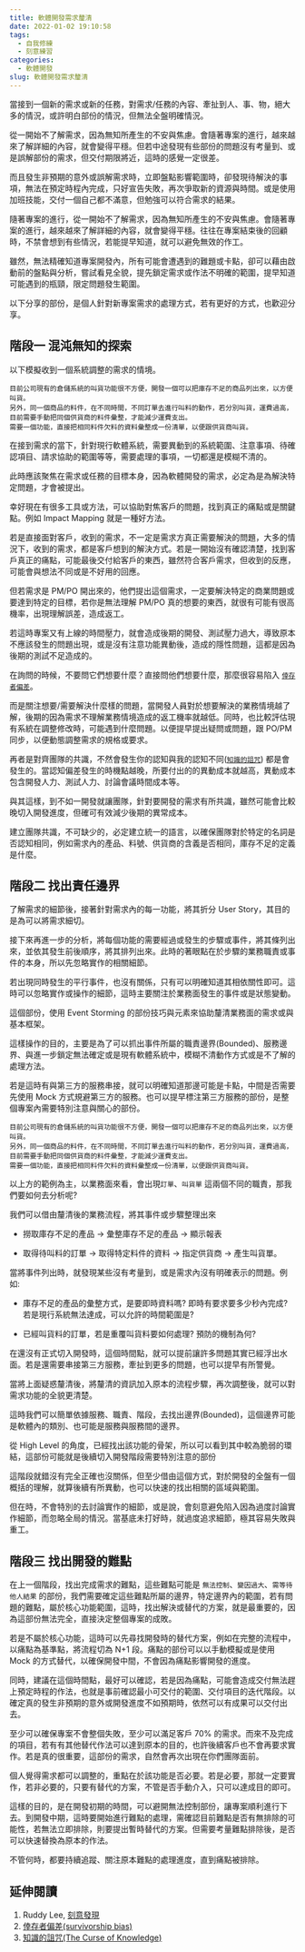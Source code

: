 ```yaml
---
title: 軟體開發需求釐清
date: 2022-01-02 19:10:58
tags:
  - 自我修練
  - 刻意練習
categories:
  - 軟體開發
slug: 軟體開發需求釐清
---
```


當接到一個新的需求或新的任務，對需求/任務的內容、牽扯到人、事、物，絕大多的情況，或許明白部份的情況，但無法全盤明確情況。

從一開始不了解需求，因為無知所產生的不安與焦慮。會隨著專案的進行，越來越來了解詳細的內容，就會變得平穩。但若中途發現有些部份的問題沒有考量到、或是誤解部份的需求，但交付期限將近，這時的感覺一定很差。

而且發生非預期的意外或誤解需求時，立即盤點影響範圍時，卻發現待解決的事項，無法在預定時程內完成，只好宣告失敗，再次爭取新的資源與時間。或是使用加班技能，交付一個自己都不滿意，但勉強可以符合需求的結果。

隨著專案的進行，從一開始不了解需求，因為無知所產生的不安與焦慮。會隨著專案的進行，越來越來了解詳細的內容，就會變得平穩。往往在專案結束後的回顧時，不禁會想到有些情況，若能提早知道，就可以避免無效的作工。

雖然，無法精確知道專案開發內，所有可能會遭遇到的難題或卡點，卻可以藉由啟動前的盤點與分析，嘗試看見全貌，提先鎖定需求或作法不明確的範圍，提早知道可能遇到的瓶頸，限定問題發生範圍。

以下分享的部份，是個人針對新專案需求的處理方式，若有更好的方式，也歡迎分享。

<!--more-->

## 階段一 混沌無知的探索

以下模擬收到一個系統調整的需求的情境。

``` Plan
目前公司現有的倉儲系統的叫貨功能很不方便，開發一個可以把庫存不足的商品列出來，以方便叫貨。
另外，同一個商品的料件，在不同時間，不同訂單去進行叫料的動作，若分別叫貨，運費過高，目前需要手動把同個供貨商的料件彙整，才能減少運費支出。
需要一個功能，直接把相同料件欠料的資料彙整成一份清單，以便跟供貨商叫貨。
```

在接到需求的當下，針對現行軟體系統，需要異動到的系統範圍、注意事項、待確認項目、請求協助的範圍等等，需要處理的事項，一切都還是模糊不清的。

此時應該聚焦在需求或任務的目標本身，因為軟體開發的需求，必定為是為解決特定問題，才會被提出。

幸好現在有很多工具或方法，可以協助對焦客戶的問題，找到真正的痛點或是關鍵點。例如 Impact Mapping 就是一種好方法。

若是直接面對客戶，收到的需求，不一定是需求方真正需要解決的問題，大多的情況下，收到的需求，都是客戶想到的解決方式。若是一開始沒有確認清楚，找到客戶真正的痛點，可能最後交付給客戶的東西，雖然符合客戶需求，但收到的反應，可能會與想法不同或是不好用的回應。

但若需求是 PM/PO 開出來的，他們提出這個需求，一定要解決特定的商業問題或要達到特定的目標，若你是無法理解 PM/PO 真的想要的東西，就很有可能有很高機率，出現理解誤差，造成返工。

若這時專案又有上線的時間壓力，就會造成後期的開發、測試壓力過大，導致原本不應該發生的問題出現，或是沒有注意功能異動後，造成的隱性問題，這都是因為後期的測試不足造成的。

在詢問的時候，不要問它們想要什麼？直接問他們想要什麼，那麼很容易陷入 [`倖存者偏差`](https://zh.wikipedia.org/wiki/%E5%80%96%E5%AD%98%E8%80%85%E5%81%8F%E8%AA%A4)。

而是關注想要/需要解決什麼樣的問題，當開發人員對於想要解決的業務情境越了解，後期的因為需求不理解業務情境造成的返工機率就越低。同時，也比較評估現有系統在調整修改時，可能遇到什麼問題。以便提早提出疑問或問題，跟 PO/PM 同步，以便動態調整需求的規格或要求。

再者是對齊團隊的共識，不然會發生你的認知與我的認知不同([`知識的詛咒`](https://wiki.mbalib.com/zh-tw/%E7%9F%A5%E8%AF%86%E8%AF%85%E5%92%92)) 都是會發生的。當認知偏差發生的時機點越晚，所要付出的的異動成本就越高，異動成本包含開發人力、測試人力、討論會議時間成本等。

與其這樣，到不如一開發就讓團隊，針對要開發的需求有所共識，雖然可能會比較晚切入開發進度，但確可有效減少後期的異常成本。

建立團隊共識，不可缺少的，必定建立統一的語言，以確保團隊對於特定的名詞是否認知相同，例如需求內的產品、料號、供貨商的含義是否相同，庫存不足的定義是什麼。

## 階段二 找出責任邊界

了解需求的細節後，接著針對需求內的每一功能，將其折分 User Story，其目的是為可以將需求細切。

接下來再進一步的分析，將每個功能的需要經過或發生的步驟或事件，將其條列出來，並依其發生前後順序，將其排列出來。此時的著眼點在於步驟的業務職責或事件的本身，所以先忽略實作的相關細節。

若出現同時發生的平行事件，也沒有關係，只有可以明確知道其相依關性即可。這時可以忽略實作或操作的細節，這時主要關注於業務面發生的事件或是狀態變動。

這個部份，使用 Event Storming 的部份技巧與元素來協助釐清業務面的需求或與基本框架。

這樣操作的目的，主要是為了可以抓出事件所屬的職責邊界(Bounded)、服務邊界、與進一步鎖定無法確定或是現有軟體系統中，模糊不清動作方式或是不了解的處理方法。

若是這時有與第三方的服務串接，就可以明確知道那邊可能是卡點，中間是否需要先使用 Mock 方式規避第三方的服務。也可以提早標注第三方服務的部份，是整個專案內需要特別注意與關心的部份。

```Plan
目前公司現有的倉儲系統的叫貨功能很不方便，開發一個可以把庫存不足的商品列出來，以方便叫貨。
另外，同一個商品的料件，在不同時間，不同訂單去進行叫料的動作，若分別叫貨，運費過高，目前需要手動把同個供貨商的料件彙整，才能減少運費支出。
需要一個功能，直接把相同料件欠料的資料彙整成一份清單，以便跟供貨商叫貨。
```

以上方的範例為主，以業務面來看，會出現`訂單`、`叫貨單` 這兩個不同的職責，那我們要如何去分析呢?

我們可以借由釐清後的業務流程，將其事件或步驟整理出來

- 撈取庫存不足的產品 → 彙整庫存不足的產品 → 顯示報表

- 取得待叫料的訂單 → 取得特定料件的資料 → 指定供貨商 → 產生叫貨單。

當將事件列出時，就發現某些沒有考量到，或是需求內沒有明確表示的問題。例如:

- 庫存不足的產品的彙整方式，是要即時資料嗎? 即時有要求要多少秒內完成? 若是現行系統無法達成，可以允許的時間範圍是?

- 已經叫貨料的訂單，若是重覆叫貨料要如何處理? 預防的機制為何?

在還沒有正式切入開發時，這個時間點，就可以提前讓許多問題其實已經浮出水面。若是還需要串接第三方服務，牽扯到更多的問題，也可以提早有所警覺。

當將上面疑惑釐清後，將釐清的資訊加入原本的流程步驟，再次調整後，就可以對需求功能的全貌更清楚。

這時我們可以簡單依據服務、職責、階段，去找出邊界(Bounded)，這個邊界可能是軟體內的類別、也可能是服務與服務間的邊界。

從 High Level 的角度，已經找出該功能的骨架，所以可以看到其中較為脆弱的環結，這部份可能就是後續切入開發階段需要特別注意的部份

這階段就錯沒有完全正確也沒關係，但至少借由這個方式，對於開發的全盤有一個概括的理解，就算後續有所異動，也可以快速的找出相關的區域與範圍。

但在時，不會特別的去討論實作的細節，或是說，會刻意避免陷入因為過度討論實作細節，而忽略全局的情況。當基底未打好時，就過度追求細節，極其容易失敗與重工。

## 階段三 找出開發的難點

在上一個階段，找出完成需求的難點，這些難點可能是 `無法控制`、`變因過大`、`需等待他人結果` 的部份，我們需要確定這些難點所屬的邊界，特定邊界內的範圍，若有問題的難點，屬於核心功能範圍，這時，找出解決或替代的方案，就是最重要的，因為這部份無法完全，直接決定整個專案的成敗。

若是不屬於核心功能，這時可以先尋找開發時的替代方案，例如在完整的流程中，以痛點為基準點，將流程切為 N+1 段。痛點的部份可以以手動模擬或是使用 Mock 的方式替代，以確保開發中間，不會因為痛點影響開發的進度。

同時，建議在這個時間點，最好可以確認，若是因為痛點，可能會造成交付無法趕上預定時程的作法，也就是事前確認最小可交付的範圍、交付項目的迭代階段。以確定真的發生非預期的意外或開發進度不如預期時，依然可以有成果可以交付出去。

至少可以確保專案不會整個失敗，至少可以滿足客戶 70% 的需求。而來不及完成的項目，若有有其他替代作法可以達到原本的目的，也許後續客戶也不會再要求實作。若是真的很重要，這部份的需求，自然會再次出現在你們團隊面前。

個人覺得需求都可以調整的，重點在於該功能是否必要。若是必要，那就一定要實作，若非必要的，只要有替代的方案，不管是否手動介入，只可以達成目的即可。

這樣的目的，是在開發初期的時間，可以避開無法控制部份，讓專案順利進行下去。到開發中期，這時要開始進行難點的處理，需確認目前難點是否有無排除的可能性，若無法立即排除，則要提出暫時替代的方案。但需要考量難點排除後，是否可以快速替換為原本的作法。

不管何時，都要持續追蹤、關注原本難點的處理進度，直到痛點被排除。

## 延伸閱讀

1. Ruddy Lee, [刻意發現](https://ruddyblog.wordpress.com/2020/08/04/%e5%88%bb%e6%84%8f%e7%99%bc%e7%8f%be-deliberate-discovery/)
2. [倖存者偏差(survivorship bias)](https://zh.wikipedia.org/wiki/%E5%80%96%E5%AD%98%E8%80%85%E5%81%8F%E8%AA%A4)
3. [知識的詛咒(The Curse of Knowledge)](https://wiki.mbalib.com/zh-tw/%E7%9F%A5%E8%AF%86%E8%AF%85%E5%92%92)
